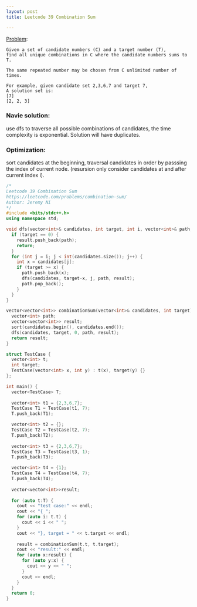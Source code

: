 ```yaml
---
layout: post
title: Leetcode 39 Combination Sum

---
```


[Problem](https://leetcode.com/problems/combination-sum/):

```
Given a set of candidate numbers (C) and a target number (T), 
find all unique combinations in C where the candidate numbers sums to T.

The same repeated number may be chosen from C unlimited number of times.

For example, given candidate set 2,3,6,7 and target 7, 
A solution set is: 
[7] 
[2, 2, 3] 
```

### Navie solution:
use dfs to traverse all possible combinations of candidates, the time complexity is exponential.  Solution will have duplicates.

### Optimization: 
sort candidates at the beginning, traversal candidates in order by passsing the index of current node. (resursion only consider candidates at and after current index i).

```cpp
/*
Leetcode 39 Combination Sum
https://leetcode.com/problems/combination-sum/
Author: Jeremy Ni
*/
#include <bits/stdc++.h>
using namespace std;

void dfs(vector<int>& candidates, int target, int i, vector<int>& path, vector<vector<int>>& result) {
  if (target == 0) {
    result.push_back(path);
    return;
  }
  for (int j = i; j < int(candidates.size()); j++) {
    int x = candidates[j];
    if (target >= x) {
      path.push_back(x);
      dfs(candidates, target-x, j, path, result);
      path.pop_back();
    }
  }
}

vector<vector<int>> combinationSum(vector<int>& candidates, int target) {
  vector<int> path;
  vector<vector<int>> result;
  sort(candidates.begin(), candidates.end());
  dfs(candidates, target, 0, path, result);
  return result;
}

struct TestCase {
  vector<int> t;
  int target;
  TestCase(vector<int> x, int y) : t(x), target(y) {}
};

int main() {
  vector<TestCase> T;
  
  vector<int> t1 = {2,3,6,7};
  TestCase T1 = TestCase(t1, 7); 
  T.push_back(T1);

  vector<int> t2 = {};
  TestCase T2 = TestCase(t2, 7); 
  T.push_back(T2);
  
  vector<int> t3 = {2,3,6,7};
  TestCase T3 = TestCase(t3, 1); 
  T.push_back(T3);

  vector<int> t4 = {1};
  TestCase T4 = TestCase(t4, 7); 
  T.push_back(T4);
  
  vector<vector<int>>result;
  
  for (auto t:T) {
    cout << "test case:" << endl;
    cout << "{ ";
    for (auto i: t.t) {
      cout << i << " ";
    }
    cout << "}, target = " << t.target << endl;
    
    result = combinationSum(t.t, t.target);
    cout << "result:" << endl;
    for (auto x:result) {
      for (auto y:x) {
        cout << y << " ";
      }
      cout << endl;
    }
  }
  return 0;
}
```